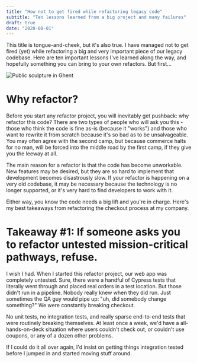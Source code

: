 ```yaml
---
title: "How not to get fired while refactoring legacy code"
subtitle: "Ten lessons learned from a big project and many failures"
draft: true
date: "2020-08-01"
---
```

This title is tongue-and-cheek, but it's also true. I have managed not to get fired (yet) 
while refactoring a big and very important piece of our legacy codebase.
Here are ten important lessons I've learned along the way, and hopefully something you can bring to your own refactors. But first...

![Public sculpture in Ghent](../../assets/images/article-images/spring-2019-27.jpg)

# Why refactor?
Before you start any refactor project, you will inevitably get pushback: why refactor this code?
There are two types of people who will ask you this - those who think the code is fine as-is (because it "works")
and those who want to rewrite it from scratch because it's so bad as to be unsalvageable. You may often agree
with the second camp, but because commerce halts for no man, will be forced into the middle road by the first camp,
if they give you the leeway at all.

The main reason for a refactor is that the code has become unworkable. New features may be desired, but they are so hard to implement
that development becomes disastrously slow. If your refactor is happening on a very old codebase,
it may be necessary because the technology is no longer supported, or it's very hard to find developers to work with it.

Either way, you know the code needs a big lift and you're in charge. Here's my best takeaways from refactoring the checkout process at my company.

# Takeaway #1: If someone asks you to refactor untested mission-critical pathways, refuse.
I wish I had. When I started this refactor project, our web app was completely untested.
Sure, there were a handful of Cypress tests that literally went through and placed real orders in a test location.
But those didn't run in a pipeline. Nobody really knew when they did run. Just sometimes the QA guy would pipe up:
"uh, did somebody change something?" We were constantly breaking checkout.

No unit tests, no integration tests, and really sparse end-to-end tests that were routinely breaking themselves.
At least once a week, we'd have a all-hands-on-deck situation where users couldn't check out, or couldn't use coupons, 
or any of a dozen other problems.

If I could do it all over again, I'd insist on getting things integration tested before I jumped in and started moving stuff around.
